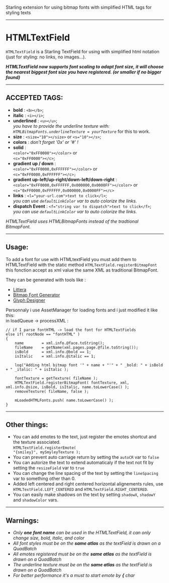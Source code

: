 Starling extension for using bitmap fonts with simplified HTML tags for styling texts
___
HTMLTextField
=============

<code>HTMLTextField</code> is a Starling TextField for using with <il>simplified html notation</il> (just for styling: no links, no images...).

<em>**HTMLTextField now supports font scaling to adapt font size, it will choose the nearest biggest font size you have registered. (or smaller if no bigger found)**</em>

___
ACCEPTED TAGS:
--------------

* **bold** : `<b></b>`;
* **italic** : `<i></i>`;
* **underlined** : `<u></u>`; <br/><em> you have to provide the underline texture with: <code>HTMLBitmapFonts.underlineTexture = yourTexture</code></em> for this to work.
* **size**   : `<size="10"></size>` or `<s="10"></s>`;
* **colors** : _don't forget '0x' or '#' !_
 * **solid** : <br/>
 `<color="0xFF0000"></color>` or <br/>
 `<c="0xFF0000"></c>`;
 * **gradient up / down** : <br/>
 `<color="0xFF0000,0xFFFFFF"></color>` or <br/>
 `<c="0xFF0000,0xFFFFFF"></c>;`
 * **gradient up-left/up-right/down-left/down-right** : <br/>
 `<color="0xFF0000,0xFFFFFF,0x000000,0x0000FF"></color>` or <br/>
 `<c="0xFF0000,0xFFFFFF,0x000000,0x0000FF"></c>`
* **links** : `<l="your-url.com">text to click</l>`; <br/><em>you can use <code>defaultLinkColor</code> var to auto colorize the links.</em>
* **dispatch Event** : `<f="string var to dispatch">text to click</f>`; <br/><em>you can use <code>defaultLinkColor</code> var to auto colorize the links.</em>

<i>HTMLTextField uses HTMLBitmapFonts instead of the tradtional BitmapFont.</i>

___
Usage:
-------------------------

To add a font for use with HTMLtextField you must add them to HTMLTextField with the static method <code>HTMLTextField.registerBitmapFont</code> this fonction accept as xml value the same XML as traditional BitmapFont.

They can be generated with tools like :
<ul>
	<li><a href="http://kvazars.com/littera/">Littera</a></li>
	<li><a href="http://www.angelcode.com/products/bmfont/">Bitmap Font Generator</a></li>
	<li><a href="http://glyphdesigner.71squared.com/">Glyph Designer</a></li>
</ul>

Personnaly i use AssetManager for loading fonts and i just modified it like this: <br/>
in loadQueue -> processXML :</br>

	// if I parse fontHTML -> load the font for HTMLTextFields
	else if( rootNode == "fontHTML" )
	{
		name 		= xml.info.@face.toString();
		fileName 	= getName(xml.pages.page.@file.toString());
		isBold 		= xml.info.@bold == 1;
		isItalic 	= xml.info.@italic == 1;
		
		log("Adding html bitmap font '" + name + "'" + " _bold: " + isBold + " _italic: " + isItalic );
		
		fontTexture = getTexture( fileName );
		HTMLTextField.registerBitmapFont( fontTexture, xml, xml.info.@size, isBold, isItalic, name.toLowerCase() );
		removeTexture( fileName, false );
		
		mLoadedHTMLFonts.push( name.toLowerCase() );
	}

___
Other things:
-------------------------

* You can add emotes to the text, just register the emotes shortcut and the texture associated.<br/>
<code>HTMLTextField.registerEmote( "{smiley}", mySmyleyTexture );</code>
* You can prevent auto carriage return by setting the <code>autoCR</code> var to <code>false</code>
* You can autorize the text to extend automaticaly if the text not fit by setting the <code>resizeField</code> var to <code>true</code>
* You can change the line spacing of the text by setting the <code>lineSpacing</code> var to something other than 0.
* Added left centered and right centered horizontal alignements rules, use <code>HTMLTextField.LEFT_CENTERED</code> and <code>HTMLTextField.RIGHT_CENTERED</code>.
* You can easily make shadows on the text by setting <code>shadowX</code>, <code>shadowY</code> and <code>shadowColor</code> vars.

___
Warnings:
-------------

* <em>Only **one font name** can be used in the HTMLTextField, it can only change size, bold, italic, and color</em>
* <em>All font styles must be on the **same atlas** as the textField is drawn on a QuadBatch</em>
* <em>All emotes registered must be on the **same atlas** as the textField is drawn on a QuadBatch</em>
* <em>The underline texture must be on the **same atlas** as the textField is drawn on a QuadBatch</em>
* <em>For better performance it's a must to start emote by **{** char</em>